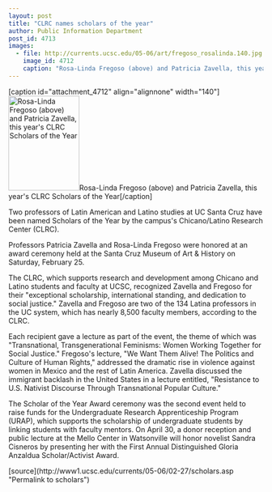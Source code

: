 ```yaml
---
layout: post
title: "CLRC names scholars of the year"
author: Public Information Department
post_id: 4713
images:
  - file: http://currents.ucsc.edu/05-06/art/fregoso_rosalinda.140.jpg
    image_id: 4712
    caption: "Rosa-Linda Fregoso (above) and Patricia Zavella, this year's CLRC Scholars of the Year"
---
```


[caption id="attachment_4712" align="alignnone" width="140"]<a href="http://localhost/mysite/wp-content/uploads/2006/02/fregoso_rosalinda.140.jpg"><img class="size-full wp-image-4712" src="http://localhost/mysite/wp-content/uploads/2006/02/fregoso_rosalinda.140.jpg" alt="Rosa-Linda Fregoso (above) and Patricia Zavella, this year's CLRC Scholars of the Year" width="140" height="187" /></a>Rosa-Linda Fregoso (above) and Patricia Zavella, this year's CLRC Scholars of the Year[/caption]
<a name="content" id="content"></a>
<p>
  Two professors of Latin American and Latino studies at UC Santa Cruz have been named Scholars of the Year by the campus's Chicano/Latino Research Center (CLRC).
</p>
<p>
  Professors Patricia Zavella and Rosa-Linda Fregoso were honored at an award ceremony held at the Santa Cruz Museum of Art &amp; History on Saturday, February 25.
</p>
<p>
  The CLRC, which supports research and development among Chicano and Latino students and faculty at UCSC, recognized Zavella and Fregoso for their "exceptional scholarship, international standing, and dedication to social justice." Zavella and Fregoso are two of the 134 Latina professors in the UC system, which has nearly 8,500 faculty members, according to the CLRC.
</p>
<p>
  Each recipient gave a lecture as part of the event, the theme of which was "Transnational, Transgenerational Feminisms: Women Working Together for Social Justice." Fregoso's lecture, "We Want Them Alive! The Politics and Culture of Human Rights," addressed the dramatic rise in violence against women in Mexico and the rest of Latin America. Zavella discussed the immigrant backlash in the United States in a lecture entitled, "Resistance to U.S. Nativist Discourse Through Transnational Popular Culture."
</p>
<p>
  The Scholar of the Year Award ceremony was the second event held to raise funds for the Undergraduate Research Apprenticeship Program (URAP), which supports the scholarship of undergraduate students by linking students with faculty mentors. On April 30, a donor reception and public lecture at the Mello Center in Watsonville will honor novelist Sandra Cisneros by presenting her with the First Annual Distinguished Gloria Anzaldua Scholar/Activist Award.<br>
</p>
[source](http://www1.ucsc.edu/currents/05-06/02-27/scholars.asp "Permalink to scholars")
